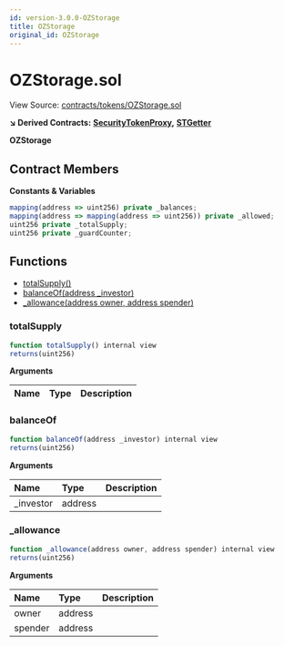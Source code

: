 ```yaml
---
id: version-3.0.0-OZStorage
title: OZStorage
original_id: OZStorage
---
```


# OZStorage.sol

View Source: [contracts/tokens/OZStorage.sol](https://github.com/PolymathNetwork/polymath-core/tree/096ba240a927c98e1f1a182d2efee7c4c4c1dfc5/contracts/tokens/OZStorage.sol)

**↘ Derived Contracts:** [**SecurityTokenProxy**](https://github.com/PolymathNetwork/polymath-core/tree/096ba240a927c98e1f1a182d2efee7c4c4c1dfc5/docs/api/SecurityTokenProxy.md)**,** [**STGetter**](https://github.com/PolymathNetwork/polymath-core/tree/096ba240a927c98e1f1a182d2efee7c4c4c1dfc5/docs/api/STGetter.md)

**OZStorage**

## Contract Members

**Constants & Variables**

```javascript
mapping(address => uint256) private _balances;
mapping(address => mapping(address => uint256)) private _allowed;
uint256 private _totalSupply;
uint256 private _guardCounter;
```

## Functions

* [totalSupply\(\)](ozstorage.md#totalsupply)
* [balanceOf\(address \_investor\)](ozstorage.md#balanceof)
* [\_allowance\(address owner, address spender\)](ozstorage.md#_allowance)

### totalSupply

```javascript
function totalSupply() internal view
returns(uint256)
```

**Arguments**

| Name | Type | Description |
| :--- | :--- | :--- |


### balanceOf

```javascript
function balanceOf(address _investor) internal view
returns(uint256)
```

**Arguments**

| Name | Type | Description |
| :--- | :--- | :--- |
| \_investor | address |  |

### \_allowance

```javascript
function _allowance(address owner, address spender) internal view
returns(uint256)
```

**Arguments**

| Name | Type | Description |
| :--- | :--- | :--- |
| owner | address |  |
| spender | address |  |

